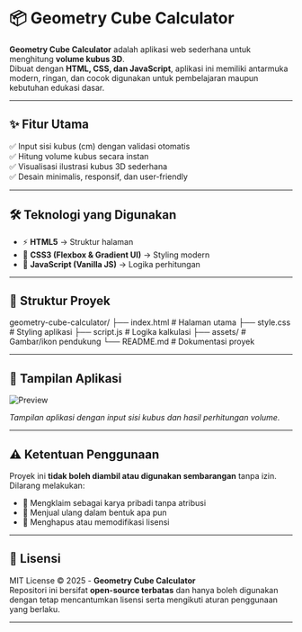 # 📦 Geometry Cube Calculator  


**Geometry Cube Calculator** adalah aplikasi web sederhana untuk menghitung **volume kubus 3D**.  
Dibuat dengan **HTML, CSS, dan JavaScript**, aplikasi ini memiliki antarmuka modern, ringan, dan cocok digunakan untuk pembelajaran maupun kebutuhan edukasi dasar.  

---

## ✨ Fitur Utama  
✅ Input sisi kubus (cm) dengan validasi otomatis  
✅ Hitung volume kubus secara instan  
✅ Visualisasi ilustrasi kubus 3D sederhana  
✅ Desain minimalis, responsif, dan user-friendly  

---

## 🛠️ Teknologi yang Digunakan  
- ⚡ **HTML5** → Struktur halaman  
- 🎨 **CSS3 (Flexbox & Gradient UI)** → Styling modern  
- 🔧 **JavaScript (Vanilla JS)** → Logika perhitungan  

---

## 📂 Struktur Proyek  
geometry-cube-calculator/
├── index.html # Halaman utama
├── style.css # Styling aplikasi
├── script.js # Logika kalkulasi
├── assets/ # Gambar/ikon pendukung
└── README.md # Dokumentasi proyek


---

## 📸 Tampilan Aplikasi  
![Preview](./assets/preview.png)  

_Tampilan aplikasi dengan input sisi kubus dan hasil perhitungan volume._  

---

## ⚠️ Ketentuan Penggunaan  

Proyek ini **tidak boleh diambil atau digunakan sembarangan** tanpa izin.  
Dilarang melakukan:  
- 🚫 Mengklaim sebagai karya pribadi tanpa atribusi  
- 🚫 Menjual ulang dalam bentuk apa pun  
- 🚫 Menghapus atau memodifikasi lisensi  

---

## 📜 Lisensi  

MIT License © 2025 - **Geometry Cube Calculator**  
Repositori ini bersifat **open-source terbatas** dan hanya boleh digunakan dengan tetap mencantumkan lisensi serta mengikuti aturan penggunaan yang berlaku.  

---

